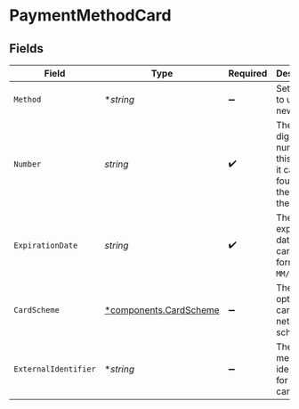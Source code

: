 # PaymentMethodCard


## Fields

| Field                                                                             | Type                                                                              | Required                                                                          | Description                                                                       | Example                                                                           |
| --------------------------------------------------------------------------------- | --------------------------------------------------------------------------------- | --------------------------------------------------------------------------------- | --------------------------------------------------------------------------------- | --------------------------------------------------------------------------------- |
| `Method`                                                                          | **string*                                                                         | :heavy_minus_sign:                                                                | Set to `card` to use a new card.                                                  | card                                                                              |
| `Number`                                                                          | *string*                                                                          | :heavy_check_mark:                                                                | The 13-19 digit number for this card as it can be found on the front of the card. | 4242424242424242                                                                  |
| `ExpirationDate`                                                                  | *string*                                                                          | :heavy_check_mark:                                                                | The expiration date of the card, formatted `MM/YY`.                               | 12/30                                                                             |
| `CardScheme`                                                                      | [*components.CardScheme](../../models/components/cardscheme.md)                   | :heavy_minus_sign:                                                                | The optional card's network scheme.                                               | visa                                                                              |
| `ExternalIdentifier`                                                              | **string*                                                                         | :heavy_minus_sign:                                                                | The merchant identifier for this card.                                            | card-12345                                                                        |